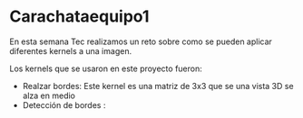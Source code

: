 # Carachataequipo1

En esta semana Tec realizamos un reto sobre como se pueden aplicar diferentes kernels a una imagen.

Los kernels que se usaron en este proyecto fueron:

- Realzar bordes: Este kernel es una matriz de 3x3 que se una vista 3D se alza en medio
- Detección de bordes : 
